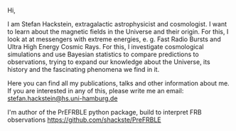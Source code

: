 Hi,

I am Stefan Hackstein, extragalactic astrophysicist and cosmologist. I want to learn about the magnetic fields in the Universe and their origin. For this, I look at at messengers with extreme energies, e. g. Fast Radio Bursts and Ultra High Energy Cosmic Rays. For this, I investigate cosmological simulations and use Bayesian statistics to compare predictions to observations, trying to expand our knowledge about the Universe, its history and the fascinating phenomena we find in it.

Here you can find all my publications, talks and other information about me. 
If you are interested in any of this, please write me an email: stefan.hackstein@hs.uni-hamburg.de

I'm author of the PrEFRBLE python package, build to interpret FRB observations
https://github.com/shackste/PreFRBLE
